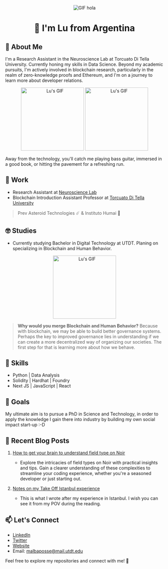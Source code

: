 <div align="center">
  
![GIF hola](https://media.giphy.com/media/Niyk3I37xmdLU1HL8t/giphy.gif)

# 👋 I'm Lu from Argentina
</div>

## 🤍 About Me
I'm a Research Assistant in the Neuroscience Lab at Torcuato Di Tella University. Currently honing my skills in Data Science. Beyond my academic pursuits, I'm actively involved in blockchain research, particularly in the realm of zero-knowledge proofs and Ethereum, and I'm on a journey to learn more about developer relations.
<div align="center">
  
  <img src="https://media.giphy.com/media/WFZvB7VIXBgiz3oDXE/giphy.gif" alt="Lu's GIF" width="200" height="200">
   <img src="https://media.giphy.com/media/Ac3PHp7eMsekcXJIO4/giphy.gif" alt="Lu's GIF" width="200" height="200">

</div>

Away from the technology, you'll catch me playing bass guitar, immersed in a good book, or hitting the pavement for a refreshing run.

## 💼 Work
- Research Assistant at [Neuroscience Lab](https://www.utdt.edu/ver_contenido.php?id_contenido=10518&id_item_menu=20132)
- Blockchain Introduction Assistant Professor at [Torcuato Di Tella University](https://www.utdt.edu/)
> Prev Asteroid Technologies ☄️ & Instituto Humai 🤖

## 🤓 Studies
- Currently studying Bachelor in Digital Technology at UTDT. Planing on specializing in Blockchain and Human Behavior.

<div align="center">
  
  <img src="https://media.giphy.com/media/LAQjnA0oSEQ42YOmkm/giphy.gif" alt="Lu's GIF" width="200" height="200">

</div>

> **Why would you merge Blockchain and Human Behavior?** Because with blockchain, we may be able to build better governance systems. Perhaps the key to improved governance lies in understanding if we can create a more decentralized way of organizing our societies. The first step for that is learning more about how we behave.

## 🚀 Skills
- Python | Data Analysis
- Solidity | Hardhat | Foundry
- Next JS | JavaScript | React

## 🌱 Goals
My ultimate aim is to pursue a PhD in Science and Technology, in order to apply the knowledge I gain there into industry by building my own social impact start-up :-D

## 📝 Recent Blog Posts
1. [How to get your brain to understand field type on Noir](https://dev.to/luzalbaposse404/how-to-get-your-brain-to-understand-field-type-on-noir-akn)
   - Explore the intricacies of field types on Noir with practical insights and tips. Gain a clearer understanding of these complexities to streamline your coding experience, whether you're a seasoned developer or just starting out.

2. [Notes on my Take Off Istanbul experience](https://medium.com/@luzalbaposse/notes-on-my-take-off-istanbul-experience-dfa58b07b085)
   - This is what I wrote after my experience in Istanbul. I wish you can see it from my POV during the reading.

## 📫 Let's Connect
- [LinkedIn](https://www.linkedin.com/in/luzalbaposse/)
- [Twitter](https://twitter.com/luzalbaposse)
- [Website](https://luzalbaposse.xyz)
- Email: malbaposse@mail.utdt.edu

Feel free to explore my repositories and connect with me! 🌟
